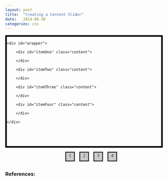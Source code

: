 ```yaml
---
layout: post
title:  "Creating a Content Slider"
date:   2014-06-30 
categories: css 
---
```


<html>

<head>
<meta charset="utf-8">
<meta content="stuff, to, help, search, engines, not" name="keywords">
<meta content="What this page is about." name="description">
<meta content="An Interesting Title Goes Here" name="title">
<title>An Interesting Title Goes Here</title>
 
<style>
#wrapper {
    width: 2200px;
    position: relative;
    left: 0px;
}

.content {
    float: left; 
    height: 350px;
    white-space: normal;
    width: 550px;
} 

#contentContainer {
    widith: 550px;
    height: 350px;
    border: 5px black solid;
    overflow: hidden;
}

#itemOne {
    background-color: #ADFF2F;
}

#itemTwo {
    background-color: #FF7F50;
}

#itemThree {
    background-color: #1E90FF;
}

#itemFour {
    background-color: #DC143C;
}

#navLinks {
    text-align: center;
    width: 550px;
}

#navLinks ul {
    margin: 0px;
    padding: 0px;
    display: inline-block;
    margin-top: 6px;
}

#navLinks ul li {
    font-family: Cambria, Cochin, Georgia, Times, "Times New Roman", serif;
    float: left;
    width: 25px;
    height: 23px;
    text-align: center;
    margin: 10px;
    list-style: none;
    cursor: pointer;
    background-color: #CCCCCC;
    outline: #333 solid 3px;
    padding-top: 2px;
}

#navLinks ul li:hover {
    background-color: #FFFF00;
}

#navLinks ul li.active {
    background-color: #333333;
    color: #FFFFFF;
    outline-width: 7px;
}

#navLinks ul li.active:hover {
    background-color: #484848;
    color: #FFFFFF;
}

var links = document.querySelectorAll(".itemLinks");
var wrapper = document.querySelector("#wrapper");
 
for (var i = 0; i < links.length; i++) {
    var link = links[i];
    link.addEventListener('click', setPosition, false);
}
 
addClass(links[0], "active");
 
function setPosition(e) {
    removeActiveLinks();
 
    var clickedLink = e.target;
    addClass(clickedLink, "active");
     
    var position = clickedLink.getAttribute("data-pos");
    wrapper.style.left = position;
}
 
function removeActiveLinks() {
    for (var i = 0; i < links.length; i++) {
        removeClass(links[i], "active");
    }
}
 
function addClass(element, classToAdd) {
    var currentClassValue = element.className;
      
    if (currentClassValue.indexOf(classToAdd) == -1) {
        if ((currentClassValue == null) || (currentClassValue === "")) {
            element.className = classToAdd;
        } else {
            element.className += " " + classToAdd;
        }
    }
}
 
function removeClass(element, classToRemove) {
    var currentClassValue = element.className;
      
    // removing a class value when there is more than one class value present
    // and the class you want to remove is not the first one
    if (currentClassValue.indexOf(" " + classToRemove) != -1) {
        element.className = element.className.replace(" " + classToRemove, "");
        return;
    }
      
    // removing the first class value when there is more than one class
    // value present
    if (currentClassValue.indexOf(classToRemove + " ") != -1) {
        element.className = element.className.replace(classToRemove + " ", "");
        return;
    }
      
    // removing the first class value when there is only one class value
    // present
    if (currentClassValue.indexOf(classToRemove) != -1) {
        element.className = element.className.replace(classToRemove, "");
        return;
    }
}

</style>

</head>
 
<body>

<div id="contentContainer">

    <div id="wrapper">

        <div id="itemOne" class="content">

        </div>

        <div id="itemTwo" class="content">
 
        </div>

        <div id="itemThree" class="content">
 
        </div>

        <div id="itemFour" class="content">
 
        </div>

    </div>

</div>
 
<div id="navLinks">
    <ul>
        <li class="itemLinks" data-pos="0px">1</li>
        <li class="itemLinks" data-pos="-550px">2</li>
        <li class="itemLinks" data-pos="-1100px">3</li>
        <li class="itemLinks" data-pos="-1650px">4</li>
    </ul>
</div>
 
<script>
 
</script>

</body>

</html>







### References: 
